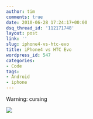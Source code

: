 ```yaml
---
author: tim
comments: true
date: 2010-06-28 17:24:17+00:00
dsq_thread_id: '112171748'
layout: post
link: ''
slug: iphone4-vs-htc-evo
title: iPhone4 vs HTC Evo
wordpress_id: 547
categories:
- Code
tags:
- Android
- iphone
---
```


Warning: cursing


[![](http://img.youtube.com/vi/FL7yD-0pqZg/0.jpg)](http://www.youtube.com/watch?v=FL7yD-0pqZg)